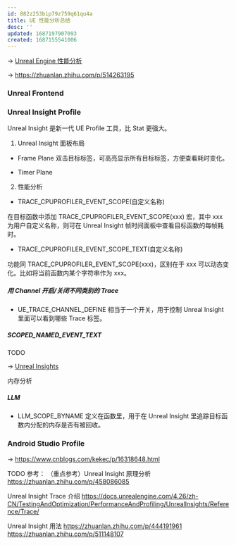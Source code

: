 ```yaml
---
id: 882z253bip79z759q61qu4a
title: UE 性能分析总结
desc: ''
updated: 1687197907093
created: 1687155541006
---
```


-> [Unreal Engine 性能分析](https://docs.unrealengine.com/4.27/zh-CN/TestingAndOptimization/PerformanceAndProfiling/)

-> https://zhuanlan.zhihu.com/p/514263195

### Unreal Frontend

### Unreal Insight Profile

Unreal Insight 是新一代 UE Profile 工具，比 Stat 更强大。

1. Unreal Insight 面板布局

- Frame Plane
双击目标标签，可高亮显示所有目标标签，方便查看耗时变化。

- Timer Plane

2. 性能分析

- TRACE_CPUPROFILER_EVENT_SCOPE(自定义名称)

在目标函数中添加 TRACE_CPUPROFILER_EVENT_SCOPE(xxx) 宏，其中 xxx 为用户自定义名称，则可在 Unreal Insight 帧时间面板中查看目标函数的每帧耗时。

- TRACE_CPUPROFILER_EVENT_SCOPE_TEXT(自定义名称)

功能同 TRACE_CPUPROFILER_EVENT_SCOPE(xxx)，区别在于 xxx 可以动态变化。比如将当前函数内某个字符串作为 xxx。

##### 用 Channel 开启/关闭不同类别的 Trace

- UE_TRACE_CHANNEL_DEFINE 
相当于一个开关，用于控制 Unreal Insight 里面可以看到哪些 Trace 标签。

##### SCOPED_NAMED_EVENT_TEXT

TODO

-> [Unreal Insights](https://docs.unrealengine.com/4.27/zh-CN/TestingAndOptimization/PerformanceAndProfiling/UnrealInsights/Overview/)

内存分析

##### LLM

- LLM_SCOPE_BYNAME
定义在函数里，用于在 Unreal Insight 里追踪目标函数内分配的内存是否有被回收。

### Android Studio Profile

-> https://www.cnblogs.com/kekec/p/16318648.html


TODO 参考：
（重点参考）Unreal Insight 原理分析 https://zhuanlan.zhihu.com/p/458086085


Unreal Insight Trace 介绍 https://docs.unrealengine.com/4.26/zh-CN/TestingAndOptimization/PerformanceAndProfiling/UnrealInsights/Reference/Trace/

Unreal Insight 用法 
https://zhuanlan.zhihu.com/p/444191961
https://zhuanlan.zhihu.com/p/511148107


